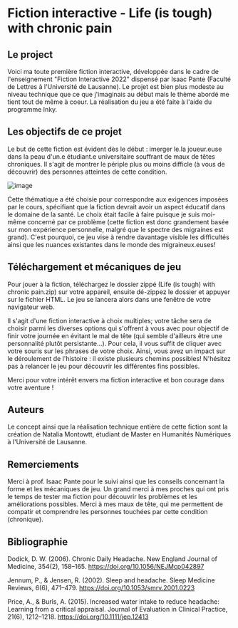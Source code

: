 # Fiction interactive - Life (is tough) with chronic pain

## Le project
Voici ma toute première fiction interactive, développée dans le cadre de l'enseignement "Fiction Interactive 2022" dispensé par Isaac Pante (Faculté de Lettres à l'Université de Lausanne). Le projet est bien plus modeste au niveau technique que ce que j'imaginais au début mais le thème abordé me tient tout de même à coeur. La réalisation du jeu a été faite à l'aide du programme Inky.

## Les objectifs de ce projet 
Le but de cette fiction est évident dès le début : imerger le.la joueur.euse dans la peau d'un.e étudiant.e universitaire souffrant de maux de têtes chroniques. Il s'agit de montrer le périple plus ou moins difficle (à vous de découvrir) des personnes atteintes de cette condition. 

![image](https://github.com/Nat0000/Fiction_interactive_migraines/assets/114563112/cb3619c2-342b-4261-a0d9-9e5dc81662e9)

Cette thématique a été choisie pour correspondre aux exigences imposées par le cours, spécifiant que la fiction devrait avoir un aspect éducatif dans le domaine de la santé. Le choix était facile à faire puisque je suis moi-même concerné par ce problème (cette fiction est donc grandement basée sur mon expérience personnelle, malgré que le spectre des migraines est grand). C'est pourquoi, ce jeu vise à rendre davantage visible les difficultés ainsi que les nuances existantes dans le monde des migraineux.euses!

## Téléchargement et mécaniques de jeu
Pour jouer à la fiction, téléchargez le dossier zippé (Life (is tough) with chronic pain.zip) sur votre appareil, ensuite dé-zippez le dossier et appuyer sur le fichier HTML. Le jeu se lancera alors dans une fenêtre de votre navigateur web.

Il s'agit d'une fiction interactive à choix multiples; votre tâche sera de choisir parmi les diverses options qui s'offrent à vous avec pour objectif de finir votre journée en évitant le mal de tête (qui semble d'ailleurs être une personnalité plutôt persistante...). Pour cela, il vous suffit de cliquer avec votre souris sur les phrases de votre choix. Ainsi, vous avez un impact sur le déroulement de l'histoire : il existe plusieurs chemins possibles! N'hésitez pas à relancer le jeu pour découvrir les différentes fins possibles.

Merci pour votre intérêt envers ma fiction interactive et bon courage dans votre aventure !

## Auteurs
Le concept ainsi que la réalisation technique entière de cette fiction sont la création de Natalia Montowtt, étudiant de Master en Humanités Numériques à l'Université de Lausanne.

## Remerciements
Merci à prof. Isaac Pante pour le suivi ainsi que les conseils concernant la forme et les mécaniques de jeu. Un grand merci à mes proches qui ont pris le temps de tester ma fiction pour découvrir les problèmes et les améliorations possibles. Merci à mes maux de tête, qui me permettent de compatir et comprendre les personnes touchées par cette condition (chronique).

## Bibliographie
  Dodick, D. W. (2006). Chronic Daily Headache. New England Journal of Medicine, 354(2), 158–165. https://doi.org/10.1056/NEJMcp042897

  Jennum, P., & Jensen, R. (2002). Sleep and headache. Sleep Medicine Reviews, 6(6), 471–479. https://doi.org/10.1053/smrv.2001.0223

  Price, A., & Burls, A. (2015). Increased water intake to reduce headache: Learning from a critical appraisal. Journal of Evaluation in Clinical Practice, 21(6), 1212–1218. https://doi.org/10.1111/jep.12413



